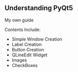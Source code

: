 ## Understanding PyQt5
<span>My own guide</span>

Contents Include:
- Simple Window Creation
- Label Creation
- Button Creation
- QLineEdit Widget
- Images
- CheckBoxes
